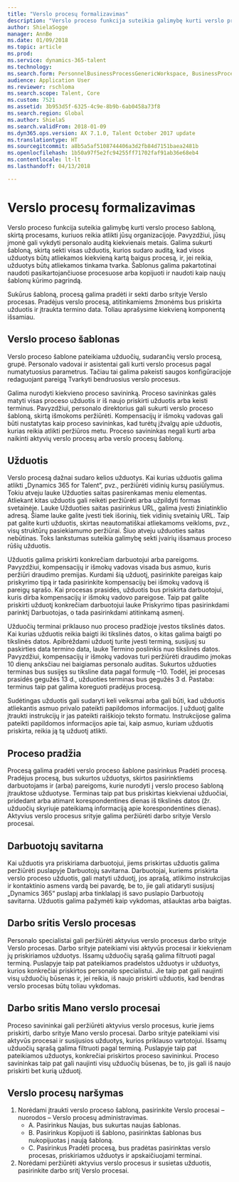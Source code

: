 ```yaml
---
title: "Verslo procesų formalizavimas"
description: "Verslo proceso funkcija suteikia galimybę kurti verslo proceso šabloną, skirtą procesams, kuriuos reikia atlikti jūsų organizacijoje."
author: ShielaSogge
manager: AnnBe
ms.date: 01/09/2018
ms.topic: article
ms.prod: 
ms.service: dynamics-365-talent
ms.technology: 
ms.search.form: PersonnelBusinessProcessGenericWorkspace, BusinessProcessGenericTemplateListpage, BusinessProcessGenericMyTemplates, BusinessProcessGroupAssignment
audience: Application User
ms.reviewer: rschloma
ms.search.scope: Talent, Core
ms.custom: 7521
ms.assetid: 3b953d5f-6325-4c9e-8b9b-6ab0458a73f8
ms.search.region: Global
ms.author: ShielaS
ms.search.validFrom: 2018-01-09
ms.dyn365.ops.version: AX 7.1.0, Talent October 2017 update
ms.translationtype: HT
ms.sourcegitcommit: a8b5a5af5108744406a3d2fb84d7151baea2481b
ms.openlocfilehash: 1b50a97f5e2fc94255ff71702faf91ab36e68eb4
ms.contentlocale: lt-lt
ms.lasthandoff: 04/13/2018

---
```

# <a name="formalize-business-processes"></a>Verslo procesų formalizavimas
Verslo proceso funkcija suteikia galimybę kurti verslo proceso šabloną, skirtą procesams, kuriuos reikia atlikti jūsų organizacijoje. Pavyzdžiui, jūsų įmonė gali vykdyti personalo auditą kiekvienais metais. Galima sukurti šabloną, skirtą sekti visas užduotis, kurios sudaro auditą, kad visos užduotys būtų atliekamos kiekvieną kartą baigus procesą, ir, jei reikia, užduotys būtų atliekamos tinkama tvarka. Šablonus galima pakartotinai naudoti pasikartojančiuose procesuose arba kopijuoti ir naudoti kaip naujų šablonų kūrimo pagrindą.

Sukūrus šabloną, procesą galima pradėti ir sekti darbo srityje Verslo procesas.  Pradėjus verslo procesą, atitinkamiems žmonėms bus priskirta užduotis ir įtraukta termino data. Toliau aprašysime kiekvieną komponentą išsamiau.

## <a name="business-process-template"></a>Verslo proceso šablonas
Verslo proceso šablone pateikiama užduočių, sudarančių verslo procesą, grupė. Personalo vadovai ir asistentai gali kurti verslo procesus pagal numatytuosius parametrus.  Tačiau tai galima pakeisti saugos konfigūracijoje redaguojant pareigą Tvarkyti bendruosius verslo procesus.

Galima nurodyti kiekvieno proceso savininką. Proceso savininkas galės matyti visas proceso užduotis ir iš naujo priskirti užduotis arba keisti terminus.  Pavyzdžiui, personalo direktorius gali sukurti verslo proceso šabloną, skirtą išmokoms peržiūrėti.  Kompensacijų ir išmokų vadovas gali būti nustatytas kaip proceso savininkas, kad turėtų įžvalgų apie užduotis, kurias reikia atlikti peržiūros metu.  Proceso savininkas negali kurti arba naikinti aktyvių verslo procesų arba verslo procesų šablonų.

## <a name="task"></a>Užduotis
Verslo procesą dažnai sudaro kelios užduotys. Kai kurias užduotis galima atlikti „Dynamics 365 for Talent“, pvz., peržiūrėti vidinių kursų pasiūlymus. Tokiu atveju lauke Užduoties saitas pasirenkamas meniu elementas. Atliekant kitas užduotis gali reikėti peržiūrėti arba užpildyti formas svetainėje. Lauke Užduoties saitas pasirinkus URL, galima įvesti žiniatinklio adresą. Šiame lauke galite įvesti tiek išorinių, tiek vidinių svetainių URL. Taip pat galite kurti užduotis, skirtas neautomatiškai atliekamoms veikloms, pvz., visų struktūrų pasiekiamumo peržiūrai. Šiuo atveju užduoties saitas nebūtinas. Toks lankstumas suteikia galimybę sekti įvairių išsamaus proceso rūšių užduotis.

Užduotis galima priskirti konkrečiam darbuotojui arba pareigoms. Pavyzdžiui, kompensacijų ir išmokų vadovas visada bus asmuo, kuris peržiūri draudimo premijas.   Kurdami šią užduotį, pasirinkite pareigas kaip priskyrimo tipą ir tada pasirinkite kompensacijų bei išmokų vadovą iš pareigų sąrašo. Kai procesas prasidės, užduotis bus priskirta darbuotojui, kuris dirba kompensacijų ir išmokų vadovo pareigose. Taip pat galite priskirti užduotį konkrečiam darbuotojui lauke Priskyrimo tipas pasirinkdami parinktį Darbuotojas, o tada pasirinkdami atitinkamą asmenį.

Užduočių terminai priklauso nuo proceso pradžioje įvestos tikslinės datos. Kai kurias užduotis reikia baigti iki tikslinės datos, o kitas galima baigti po tikslinės datos.  Apibrėždami užduotį turite įvesti terminą, susijusį su paskirties data termino data, lauke Termino poslinkis nuo tikslinės datos. Pavyzdžiui, kompensacijų ir išmokų vadovas turi peržiūrėti draudimo įmokas 10 dienų anksčiau nei baigiamas personalo auditas. Sukurtos užduoties terminas bus susijęs su tiksline data pagal formulę –10. Todėl, jei procesas prasidės gegužės 13 d., užduoties terminas bus gegužės 3 d. Pastaba: terminus taip pat galima koreguoti pradėjus procesą.

Sudėtingas užduotis gali sudaryti keli veiksmai arba gali būti, kad užduotis atliekantis asmuo privalo pateikti papildomos informacijos. Į užduotį galite įtraukti instrukcijų ir jas pateikti raiškiojo teksto formatu. Instrukcijose galima pateikti papildomos informacijos apie tai, kaip asmuo, kuriam užduotis priskirta, reikia ją tą užduotį atlikti.

## <a name="starting-a-process"></a>Proceso pradžia
Procesą galima pradėti verslo proceso šablone pasirinkus Pradėti procesą.  Pradėjus procesą, bus sukurtos užduotys, skirtos pasirinktiems darbuotojams ir (arba) pareigoms, kurie nurodyti į verslo proceso šabloną įtrauktose užduotyse. Terminas taip pat bus priskirtas kiekvienai užduočiai, pridedant arba atimant korespondentines dienas iš tikslinės datos (žr. užduočių skyriuje pateikiamą informaciją apie korespondentines dienas). Aktyvius verslo procesus srityje galima peržiūrėti darbo srityje Verslo procesai. 

## <a name="employee-self-service"></a>Darbuotojų savitarna
Kai užduotis yra priskiriama darbuotojui, jiems priskirtas užduotis galima peržiūrėti puslapyje Darbuotojų savitarna. Darbuotojai, kuriems priskirta verslo proceso užduotis, gali matyti užduotį, jos aprašą, atlikimo instrukcijas ir kontaktinio asmens vardą bei pavardę, be to, jie gali atidaryti susijusį „Dynamics 365“ puslapį arba tinklalapį iš savo puslapio Darbuotojų savitarna. Užduotis galima pažymėti kaip vykdomas, atšauktas arba baigtas.

## <a name="business-process-workspace"></a>Darbo sritis Verslo procesas
Personalo specialistai gali peržiūrėti aktyvius verslo procesus darbo srityje Verslo procesas. Darbo srityje pateikiami visi aktyvūs procesai ir kiekvienam jų priskiriamos užduotys. Išsamų užduočių sąrašą galima filtruoti pagal terminą. Puslapyje taip pat pateikiamos pradelstos užduotys ir užduotys, kurios konkrečiai priskirtos personalo specialistui. Jie taip pat gali naujinti visų užduočių būsenas ir, jei reikia, iš naujo priskirti užduotis, kad bendras verslo procesas būtų toliau vykdomas.

## <a name="my-business-processes-workspace"></a>Darbo sritis Mano verslo procesai
Proceso savininkai gali peržiūrėti aktyvius verslo procesus, kurie jiems priskirti, darbo srityje Mano verslo procesai. Darbo srityje pateikiami visi aktyvūs procesai ir susijusios užduotys, kurios priklauso vartotojui.  Išsamų užduočių sąrašą galima filtruoti pagal terminą. Puslapyje taip pat pateikiamos užduotys, konkrečiai priskirtos proceso savininkui. Proceso savininkas taip pat gali naujinti visų užduočių būsenas, be to, jis gali iš naujo priskirti bet kurią užduotį.

## <a name="navigating-business-processes"></a>Verslo procesų naršymas
1. Norėdami įtraukti verslo proceso šabloną, pasirinkite Verslo procesai – nuorodos – Verslo procesų administravimas.
   - A.   Pasirinkus Naujas, bus sukurtas naujas šablonas.
   - B.   Pasirinkus Kopijuoti iš šablono, pasirinktas šablonas bus nukopijuotas į naują šabloną.
   - C.   Pasirinkus Pradėti procesą, bus pradėtas pasirinktas verslo procesas, priskiriamos užduotys ir apskaičiuojami terminai.  
2. Norėdami peržiūrėti aktyvius verslo procesus ir susietas užduotis, pasirinkite darbo sritį Verslo procesai.

